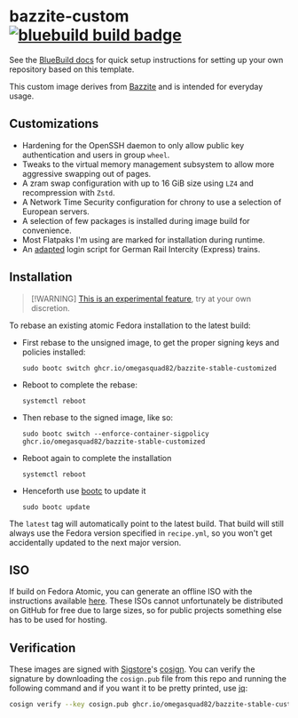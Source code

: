 # bazzite-custom &nbsp; [![bluebuild build badge](https://github.com/omegasquad82/bazzite-custom/actions/workflows/build.yml/badge.svg)](https://github.com/omegasquad82/bazzite-custom/actions/workflows/build.yml)

See the [BlueBuild docs](https://blue-build.org/how-to/setup/) for quick setup instructions for setting up your own repository based on this template.

This custom image derives from [Bazzite](https://bazzite.gg/ "Bazzite - The next generation of Linux gaming") and is intended for everyday usage.

## Customizations

- Hardening for the OpenSSH daemon to only allow public key authentication and users in group `wheel`.
- Tweaks to the virtual memory management subsystem to allow more aggressive swapping out of pages.
- A zram swap configuration with up to 16 GiB size using `LZ4` and recompression with `Zstd`.
- A Network Time Security configuration for chrony to use a selection of European servers.
- A selection of few packages is installed during image build for convenience.
- Most Flatpaks I'm using are marked for installation during runtime.
- An [adapted](https://gist.github.com/OmegaSquad82/8dbea960956b03bb86f2f773527daf31) login script for German Rail Intercity (Express) trains.

## Installation

> [!WARNING] [This is an experimental feature](https://www.fedoraproject.org/wiki/Changes/OstreeNativeContainerStable), try at your own discretion.

To rebase an existing atomic Fedora installation to the latest build:

- First rebase to the unsigned image, to get the proper signing keys and policies installed:
  ```
  sudo bootc switch ghcr.io/omegasquad82/bazzite-stable-customized
  ```
- Reboot to complete the rebase:
  ```
  systemctl reboot
  ```
- Then rebase to the signed image, like so:
  ```
  sudo bootc switch --enforce-container-sigpolicy ghcr.io/omegasquad82/bazzite-stable-customized
  ```
- Reboot again to complete the installation
  ```
  systemctl reboot
  ```
- Henceforth use [bootc](https://github.com/bootc-dev/bootc) to update it
  ```
  sudo bootc update
  ```

The `latest` tag will automatically point to the latest build. That build will still always use the Fedora version specified in `recipe.yml`, so you won't get accidentally updated to the next major version.

## ISO

If build on Fedora Atomic, you can generate an offline ISO with the instructions available [here](https://blue-build.org/learn/universal-blue/#fresh-install-from-an-iso). These ISOs cannot unfortunately be distributed on GitHub for free due to large sizes, so for public projects something else has to be used for hosting.

## Verification

These images are signed with [Sigstore](https://www.sigstore.dev/)'s [cosign](https://github.com/sigstore/cosign). You can verify the signature by downloading the `cosign.pub` file from this repo and running the following command and if you want it to be pretty printed, use [jq](https://github.com/jqlang/jq):

```bash
cosign verify --key cosign.pub ghcr.io/omegasquad82/bazzite-stable-customized | jq .
```
